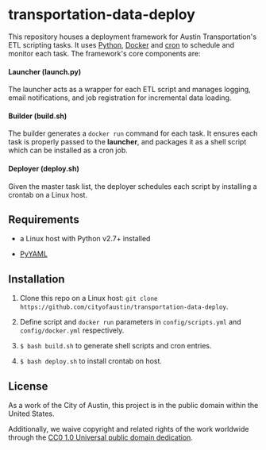 # transportation-data-deploy

This repository houses a deployment framework for Austin Transportation's ETL scripting tasks. It uses [Python](https://www.python.org/download/releases/3.0/), [Docker](https://docs.docker.com/) and [cron](http://man7.org/linux/man-pages/man8/cron.8.html) to schedule and monitor each task. The framework's core components are:

#### Launcher (launch.py)

The launcher acts as a wrapper for each ETL script and manages logging, email notifications, and job registration for incremental data loading.

#### Builder (build.sh)
    
The builder generates a `docker run` command for each task. It ensures each task is properly passed to the **launcher**, and packages it as a shell script which can be installed as a cron job.

#### Deployer (deploy.sh)
    
Given the master task list, the deployer schedules each script by installing a crontab on a Linux host.

## Requirements

- a Linux host with Python v2.7+ installed

- [PyYAML](https://pypi.org/project/PyYAML/)

## Installation

1. Clone this repo on a Linux host: `git clone https://github.com/cityofaustin/transportation-data-deploy`.

2. Define script and `docker run` parameters in `config/scripts.yml` and `config/docker.yml` respectively.

3. `$ bash build.sh` to generate shell scripts and cron entries.

4. `$ bash deploy.sh` to install crontab on host.

## License

As a work of the City of Austin, this project is in the public domain within the United States.

Additionally, we waive copyright and related rights of the work worldwide through the [CC0 1.0 Universal public domain dedication](https://creativecommons.org/publicdomain/zero/1.0/).
